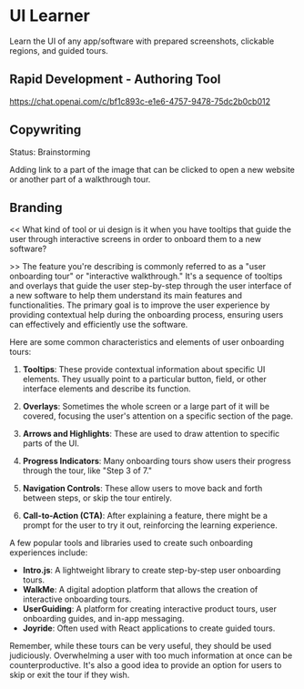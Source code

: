 # UI Learner

Learn the UI of any app/software with prepared screenshots, clickable regions, and guided tours.

## Rapid Development - Authoring Tool

https://chat.openai.com/c/bf1c893c-e1e6-4757-9478-75dc2b0cb012

## Copywriting
Status: Brainstorming

Adding link to a part of the image that can be clicked to open a new website or another part of a walkthrough tour.

## Branding

<<
What kind of tool or ui design is it when you have tooltips that guide the user through interactive screens in order to onboard them to a new software? 

\>>
The feature you're describing is commonly referred to as a "user onboarding tour" or "interactive walkthrough." It's a sequence of tooltips and overlays that guide the user step-by-step through the user interface of a new software to help them understand its main features and functionalities. The primary goal is to improve the user experience by providing contextual help during the onboarding process, ensuring users can effectively and efficiently use the software.

Here are some common characteristics and elements of user onboarding tours:

1. **Tooltips**: These provide contextual information about specific UI elements. They usually point to a particular button, field, or other interface elements and describe its function.

2. **Overlays**: Sometimes the whole screen or a large part of it will be covered, focusing the user's attention on a specific section of the page. 

3. **Arrows and Highlights**: These are used to draw attention to specific parts of the UI.

4. **Progress Indicators**: Many onboarding tours show users their progress through the tour, like "Step 3 of 7."

5. **Navigation Controls**: These allow users to move back and forth between steps, or skip the tour entirely.

6. **Call-to-Action (CTA)**: After explaining a feature, there might be a prompt for the user to try it out, reinforcing the learning experience.

A few popular tools and libraries used to create such onboarding experiences include:

- **Intro.js**: A lightweight library to create step-by-step user onboarding tours.
- **WalkMe**: A digital adoption platform that allows the creation of interactive onboarding tours.
- **UserGuiding**: A platform for creating interactive product tours, user onboarding guides, and in-app messaging.
- **Joyride**: Often used with React applications to create guided tours.

Remember, while these tours can be very useful, they should be used judiciously. Overwhelming a user with too much information at once can be counterproductive. It's also a good idea to provide an option for users to skip or exit the tour if they wish.
